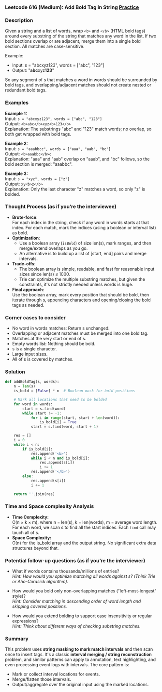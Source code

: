 ### Leetcode 616 (Medium): Add Bold Tag in String [Practice](https://leetcode.com/problems/add-bold-tag-in-string)

### Description  
Given a string and a list of words, wrap `<b>` and `</b>` (HTML bold tags) around every substring of the string that matches any word in the list. If two bold sections overlap or are adjacent, merge them into a single bold section. All matches are case-sensitive.

Example:  
- Input: s = "abcxyz123", words = ["abc", "123"]
- Output: "<b>abc</b>xyz<b>123</b>"

So any segment of s that matches a word in words should be surrounded by bold tags, and overlapping/adjacent matches should not create nested or redundant bold tags.

### Examples  

**Example 1:**  
Input: `s = "abcxyz123", words = ["abc", "123"]`  
Output: `<b>abc</b>xyz<b>123</b>`  
Explanation: The substrings "abc" and "123" match words; no overlap, so both get wrapped with bold tags.

**Example 2:**  
Input: `s = "aaabbcc", words = ["aaa", "aab", "bc"]`  
Output: `<b>aaabbc</b>c`  
Explanation: "aaa" and "aab" overlap on "aaab", and "bc" follows, so the bold section is merged: "aaabbc".

**Example 3:**  
Input: `s = "xyz", words = ["z"]`  
Output: `xy<b>z</b>`  
Explanation: Only the last character "z" matches a word, so only "z" is bolded.

### Thought Process (as if you’re the interviewee)  
- **Brute-force**:  
  For each index in the string, check if any word in words starts at that index. For each match, mark the indices (using a boolean or interval list) as bold.
- **Optimization**:  
  - Use a boolean array (`isBold`) of size len(s), mark ranges, and then merge/extend overlaps as you go.
  - An alternative is to build up a list of [start, end] pairs and merge intervals.
- **Trade-offs**:  
  - The boolean array is simple, readable, and fast for reasonable input sizes since len(s) ≤ 1000.
  - Trie can optimize the multiple substring matches, but given the constraints, it's not strictly needed unless words is huge.
- **Final approach**:  
  Use the boolean array, mark every position that should be bold, then iterate through s, appending characters and opening/closing the bold tags as needed.

### Corner cases to consider  
- No word in words matches: Return s unchanged.
- Overlapping or adjacent matches must be merged into one bold tag.
- Matches at the very start or end of s.
- Empty words list: Nothing should be bold.
- s is a single character.
- Large input sizes.
- All of s is covered by matches.

### Solution

```python
def addBoldTag(s, words):
    n = len(s)
    is_bold = [False] * n  # Boolean mask for bold positions

    # Mark all locations that need to be bolded
    for word in words:
        start = s.find(word)
        while start != -1:
            for i in range(start, start + len(word)):
                is_bold[i] = True
            start = s.find(word, start + 1)

    res = []
    i = 0
    while i < n:
        if is_bold[i]:
            res.append('<b>')
            while i < n and is_bold[i]:
                res.append(s[i])
                i += 1
            res.append('</b>')
        else:
            res.append(s[i])
            i += 1

    return ''.join(res)
```

### Time and Space complexity Analysis  

- **Time Complexity:**  
  O(n × k × m), where n = len(s), k = len(words), m = average word length.  
  For each word, we scan s to find all the start indices. Each `find` call may touch all of s.
- **Space Complexity:**  
  O(n) for the is_bold array and the output string. No significant extra data structures beyond that.

### Potential follow-up questions (as if you’re the interviewer)  

- What if words contains thousands/millions of entries?  
  *Hint: How would you optimize matching all words against s? (Think Trie or Aho-Corasick algorithm).*

- How would you bold only non-overlapping matches ("left-most-longest" style)?  
  *Hint: Consider matching in descending order of word length and skipping covered positions.*

- How would you extend bolding to support case insensitivity or regular expressions?  
  *Hint: Think about different ways of checking substring matches.*

### Summary
This problem uses **string masking to mark match intervals** and then scan once to insert tags. It's a classic **interval merging / string reconstruction** problem, and similar patterns can apply to annotation, text highlighting, and even processing event logs with intervals. The core pattern is:  
- Mark or collect interval locations for events.  
- Merge/flatten those intervals.  
- Output/aggregate over the original input using the marked locations.
